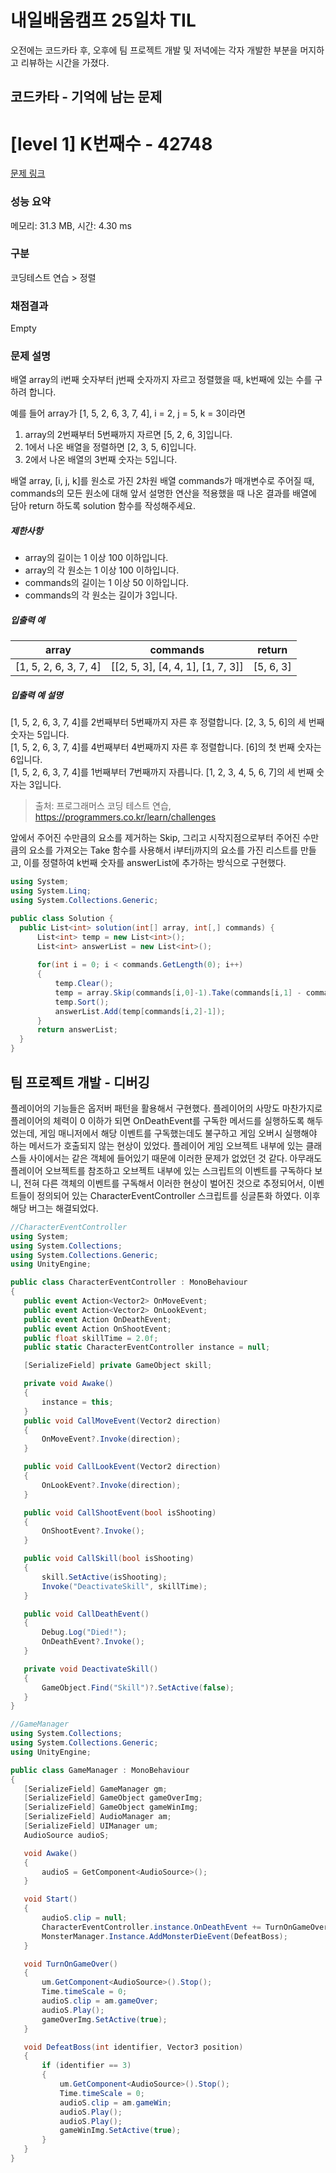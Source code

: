 # 내일배움캠프 25일차 TIL  
오전에는 코드카타 후, 오후에 팀 프로젝트 개발 및 저녁에는 각자 개발한 부분을 머지하고 리뷰하는 시간을 가졌다.  

## 코드카타 - 기억에 남는 문제  
# [level 1] K번째수 - 42748 

[문제 링크](https://school.programmers.co.kr/learn/courses/30/lessons/42748) 

### 성능 요약

메모리: 31.3 MB, 시간: 4.30 ms

### 구분

코딩테스트 연습 > 정렬

### 채점결과

Empty

### 문제 설명

<p>배열 array의 i번째 숫자부터 j번째 숫자까지 자르고 정렬했을 때, k번째에 있는 수를 구하려 합니다.</p>

<p>예를 들어 array가 [1, 5, 2, 6, 3, 7, 4], i = 2, j = 5, k = 3이라면</p>

<ol>
<li>array의 2번째부터 5번째까지 자르면 [5, 2, 6, 3]입니다.</li>
<li>1에서 나온 배열을 정렬하면 [2, 3, 5, 6]입니다.</li>
<li>2에서 나온 배열의 3번째 숫자는 5입니다.</li>
</ol>

<p>배열 array, [i, j, k]를 원소로 가진 2차원 배열 commands가 매개변수로 주어질 때, commands의 모든 원소에 대해 앞서 설명한 연산을 적용했을 때 나온 결과를 배열에 담아 return 하도록 solution 함수를 작성해주세요.</p>

<h5>제한사항</h5>

<ul>
<li>array의 길이는 1 이상 100 이하입니다.</li>
<li>array의 각 원소는 1 이상 100 이하입니다.</li>
<li>commands의 길이는 1 이상 50 이하입니다.</li>
<li>commands의 각 원소는 길이가 3입니다.</li>
</ul>

<h5>입출력 예</h5>
<table class="table">
        <thead><tr>
<th>array</th>
<th>commands</th>
<th>return</th>
</tr>
</thead>
        <tbody><tr>
<td>[1, 5, 2, 6, 3, 7, 4]</td>
<td>[[2, 5, 3], [4, 4, 1], [1, 7, 3]]</td>
<td>[5, 6, 3]</td>
</tr>
</tbody>
      </table>
<h5>입출력 예 설명</h5>

<p>[1, 5, 2, 6, 3, 7, 4]를 2번째부터 5번째까지 자른 후 정렬합니다. [2, 3, 5, 6]의 세 번째 숫자는 5입니다.<br>
[1, 5, 2, 6, 3, 7, 4]를 4번째부터 4번째까지 자른 후 정렬합니다. [6]의 첫 번째 숫자는 6입니다.<br>
[1, 5, 2, 6, 3, 7, 4]를 1번째부터 7번째까지 자릅니다. [1, 2, 3, 4, 5, 6, 7]의 세 번째 숫자는 3입니다.</p>


> 출처: 프로그래머스 코딩 테스트 연습, https://programmers.co.kr/learn/challenges

  앞에서 주어진 수만큼의 요소를 제거하는 Skip, 그리고 시작지점으로부터 주어진 수만큼의 요소를 가져오는 Take 함수를 사용해서 i부터j까지의 요소를 가진 리스트를 만들고, 이를 정렬하여 k번째 숫자를 answerList에 추가하는 방식으로 구현했다.  
  ```cs
using System;
using System.Linq;
using System.Collections.Generic;

public class Solution {
    public List<int> solution(int[] array, int[,] commands) {       
        List<int> temp = new List<int>();
        List<int> answerList = new List<int>();
        
        for(int i = 0; i < commands.GetLength(0); i++)
        {
            temp.Clear();
            temp = array.Skip(commands[i,0]-1).Take(commands[i,1] - commands[i,0] + 1).ToList();
            temp.Sort();
            answerList.Add(temp[commands[i,2]-1]);
        }
        return answerList;
    }
}
```

## 팀 프로젝트 개발 - 디버깅  
 플레이어의 기능들은 옵저버 패턴을 활용해서 구현했다. 플레이어의 사망도 마찬가지로 플레이어의 체력이 0 이하가 되면 OnDeathEvent를 구독한 메서드를 실행하도록 해두었는데, 게임 매니저에서 해당 이벤트를 구독했는데도 불구하고 게임 오버시 실행해야 하는 메서드가 호출되지 않는 현상이 있었다. 플레이어 게임 오브젝트 내부에 있는 클래스들 사이에서는 같은 객체에 들어있기 때문에 이러한 문제가
 없었던 것 같다. 아무래도 플레이어 오브젝트를 참조하고 오브젝트 내부에 있는 스크립트의 이벤트를 구독하다 보니, 전혀 다른 객체의 이벤트를 구독해서 이러한 현상이 벌어진 것으로 추정되어서, 이벤트들이 정의되어 있는 CharacterEventController 스크립트를 싱글톤화 하였다. 이후 해당 버그는 해결되었다.  
 ```cs
//CharacterEventController
using System;
using System.Collections;
using System.Collections.Generic;
using UnityEngine;

public class CharacterEventController : MonoBehaviour
{
    public event Action<Vector2> OnMoveEvent;
    public event Action<Vector2> OnLookEvent;
    public event Action OnDeathEvent;
    public event Action OnShootEvent;
    public float skillTime = 2.0f;
    public static CharacterEventController instance = null;

    [SerializeField] private GameObject skill;

    private void Awake()
    {
        instance = this;
    }
    public void CallMoveEvent(Vector2 direction)
    {
        OnMoveEvent?.Invoke(direction);
    }

    public void CallLookEvent(Vector2 direction) 
    {  
        OnLookEvent?.Invoke(direction);
    }

    public void CallShootEvent(bool isShooting)
    {
        OnShootEvent?.Invoke();
    }

    public void CallSkill(bool isShooting)
    {
        skill.SetActive(isShooting);
        Invoke("DeactivateSkill", skillTime);
    }

    public void CallDeathEvent()
    {
        Debug.Log("Died!");
        OnDeathEvent?.Invoke();
    }

    private void DeactivateSkill()
    {
        GameObject.Find("Skill")?.SetActive(false);
    }
}

//GameManager
using System.Collections;
using System.Collections.Generic;
using UnityEngine;

public class GameManager : MonoBehaviour
{
    [SerializeField] GameManager gm;
    [SerializeField] GameObject gameOverImg;
    [SerializeField] GameObject gameWinImg;
    [SerializeField] AudioManager am;
    [SerializeField] UIManager um;
    AudioSource audioS;

    void Awake()
    {
        audioS = GetComponent<AudioSource>();
    }

    void Start()
    {
        audioS.clip = null;
        CharacterEventController.instance.OnDeathEvent += TurnOnGameOver; //플레이어 사망 이벤트 구독
        MonsterManager.Instance.AddMonsterDieEvent(DefeatBoss);
    }

    void TurnOnGameOver()                                                 //플레이어 사망 시 실행
    {
        um.GetComponent<AudioSource>().Stop();
        Time.timeScale = 0;
        audioS.clip = am.gameOver;
        audioS.Play();
        gameOverImg.SetActive(true);
    }

    void DefeatBoss(int identifier, Vector3 position)
    {
        if (identifier == 3)
        {
            um.GetComponent<AudioSource>().Stop();
            Time.timeScale = 0;
            audioS.clip = am.gameWin;
            audioS.Play();
            audioS.Play();
            gameWinImg.SetActive(true);
        }
    }
}

